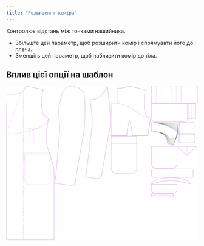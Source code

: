 ```yaml
---
title: "Розширення коміра"
---
```


Контролює відстань між точками нашийника.

- Збільште цей параметр, щоб розширити комір і спрямувати його до плеча.
- Зменшіть цей параметр, щоб наблизити комір до тіла.

## Вплив цієї опції на шаблон

![На цьому зображенні показано вплив цієї опції шляхом накладання декількох варіантів, які мають різне значення для цієї опції](carlton_collarspread_sample.svg "Вплив цієї опції на шаблон")
